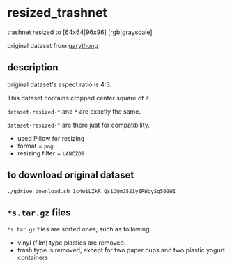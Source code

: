 # resized_trashnet
trashnet resized to [64x64|96x96] [rgb|grayscale]

original dataset from [garythung](https://github.com/garythung/trashnet)

## description
original dataset's aspect ratio is 4:3.

This dataset contains cropped center square of it.

`dataset-resized-*` and `*` are exactly the same.

`dataset-resized-*` are there just for compatibility.

* used Pillow for resizing
* format = `png`
* resizing filter = `LANCZOS`

## to download original dataset
`./gdrive_download.sh 1c4wiLZkR_Qs1OQmJ521yZRWgySq502WI`

## `*s.tar.gz` files
`*s.tar.gz` files are sorted ones, such as following;
* vinyl (film) type plastics are removed.
* trash type is removed, except for two paper cups and two plastic yogurt containers

